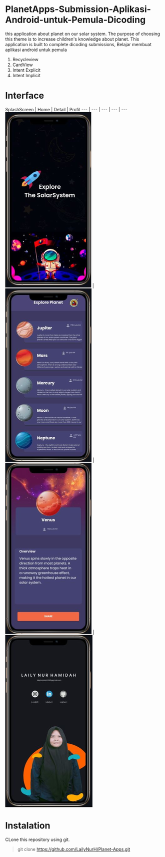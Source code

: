 # PlanetApps-Submission-Aplikasi-Android-untuk-Pemula-Dicoding

this application about planet on our solar system. The purpose of choosing this theme is to increase children's knowledge about planet.
This application is built to complete dicoding submissions, Belajar membuat aplikasi android untuk pemula
1. Recycleview
2. CardView
3. Intent Explicit
4. Intent Implicit

# Interface 

SplashScreen | Home | Detail | Profil
--- | --- | --- | --- | --- 
![SpalshScreen](https://github.com/LailyNurH/Planet-Apps/blob/master/src/splash.JPG) | ![Home](https://github.com/LailyNurH/Planet-Apps/blob/master/src/main.JPG) | ![Detail](https://github.com/LailyNurH/Planet-Apps/blob/master/src/detail.JPG) | ![Profile](https://github.com/LailyNurH/Planet-Apps/blob/master/src/profile.JPG)


# Instalation 
CLone this repository using git.
> git clone https://github.com/LailyNurH/Planet-Apps.git

